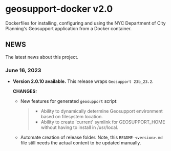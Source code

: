 # geosupport-docker v2.0

Dockerfiles for installing, configuring and using the NYC Department of City Planning's Geosupport application from a Docker container.

## NEWS

The latest news about this project.

### June 16, 2023

* **Version 2.0.10 available.** This release wraps `Geosupport 23b_23.2`.

  **CHANGES:**

  * New features for generated `geosupport` script:

    > * Ability to dynamically determine Geosupport environment based on filesystem location.
    > * Ability to create 'current' symlink for GEOSUPPORT_HOME without having to install in /usr/local.

  * Automate creation of release folder. Note, this `README-<version>.md` file still needs the actual content to be updated manually.
